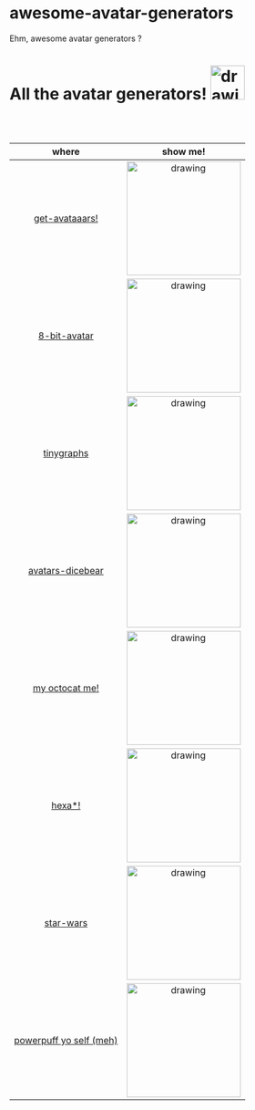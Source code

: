 # awesome-avatar-generators
Ehm, awesome avatar generators ? 


# All the avatar generators! <img src='https://blog.beeminder.com/wp-content/uploads/2018/03/all-the-things.png'  alt="drawing" width="60"/>

<br>
<br>

 where                |    show me!  | 
|:-------------------:|:------------------:|
[get-avataaars!](https://getavataaars.com/) |<img src='https://avataaars.io/?avatarStyle=Circle&topType=WinterHat1&accessoriesType=Kurt&hatColor=PastelBlue&facialHairType=Blank&clotheType=ShirtCrewNeck&clotheColor=Blue02&eyeType=Close&eyebrowType=RaisedExcited&mouthType=Default&skinColor=DarkBrown'  alt="drawing" width="200"/>
[8-bit-avatar](https://steemit.com/steemit/@williambanks/8bit-avatar-this-is-fun-and-brilliant) |<img src='https://steemitimages.com/640x0/http://eightbitavatar.herokuapp.com/?id=WilliamBanks&s=male&size=400'  alt="drawing" width="200"/>
[tinygraphs](http://www.tinygraphs.com/) |<img src='https://www.tinygraphs.com/labs/isogrids/hexa/helloworld?theme=heatwave&numcolors=4'  alt="drawing" width="200"/>
[avatars-dicebear](https://avatars.dicebear.com/) |<img src='https://avatars.dicebear.com/v2/female/cristinaandtjdfhdhdhdhdhdhdhdhdhdhjsjkloutwanm%2C.svg'  alt="drawing" width="200"/>
[my octocat me!](https://myoctocat.com/) |<img src='https://pbs.twimg.com/media/Dput95TUYAE6x0D.jpg'  alt="drawing" width="200"/>
[hexa*!](http://www.hexatar.com/) |<img src='http://www.hexatar.com/gallery/thumb/190629_013307_fb88bc03707_avatar.png'  alt="drawing" width="200"/> 
[star-wars](https://starwarsavatar.com/) |<img src='https://starwarsavatar.com/img/selection-icons/twilek/twilek.svg'  alt="drawing" width="200"/> 
[powerpuff yo self (meh)](https://powerpuffyourself.com/) |<img src='https://media1.tenor.com/images/57643f4eea0ec4328d51faf873013c2a/tenor.gif?itemid=5336003'  alt="drawing" width="200"/> 
